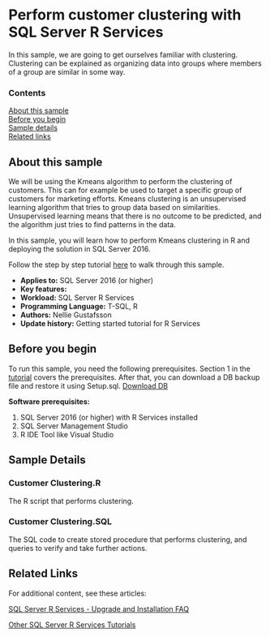 # Perform customer clustering with SQL Server R Services

In this sample, we are going to get ourselves familiar with clustering. 
Clustering can be explained as organizing data into groups where members of a group are similar in some way.

### Contents

[About this sample](#about-this-sample)<br/>
[Before you begin](#before-you-begin)<br/>
[Sample details](#sample-details)<br/>
[Related links](#related-links)<br/>


<a name=about-this-sample></a>

## About this sample

We will be using the Kmeans algorithm to perform the clustering of customers. This can for example be used to target a specific group of customers for marketing efforts. 
Kmeans clustering is an unsupervised learning algorithm that tries to group data based on similarities. Unsupervised learning means that there is no outcome to be predicted, and the algorithm just tries to find patterns in the data.

In this sample, you will learn how to perform Kmeans clustering in R and deploying the solution in SQL Server 2016.

Follow the step by step tutorial [here](https://www.microsoft.com/en-us/sql-server/developer-get-started/rclustering) to walk through this sample.

<!-- Delete the ones that don't apply -->
- **Applies to:** SQL Server 2016 (or higher)
- **Key features:**
- **Workload:** SQL Server R Services
- **Programming Language:** T-SQL, R
- **Authors:** Nellie Gustafsson
- **Update history:** Getting started tutorial for R Services

<a name=before-you-begin></a>

## Before you begin

To run this sample, you need the following prerequisites.
Section 1 in the [tutorial](https://www.microsoft.com/en-us/sql-server/developer-get-started/rclustering) covers the prerequisites.
After that, you can download a DB backup file and restore it using Setup.sql. [Download DB](https://sqlchoice.blob.core.windows.net/sqlchoice/static/tpcxbb_1gb.bak)

**Software prerequisites:**

<!-- Examples -->
1. SQL Server 2016 (or higher) with R Services installed
2. SQL Server Management Studio
3. R IDE Tool like Visual Studio


<a name=sample-details></a>
## Sample Details

### Customer Clustering.R

The R script that performs clustering.

### Customer Clustering.SQL

The SQL code to create stored procedure that performs clustering, and queries to verify and take further actions.


<a name=related-links></a>

## Related Links
<!-- Links to more articles. Remember to delete "en-us" from the link path. -->

For additional content, see these articles:

[SQL Server R Services - Upgrade and Installation FAQ](https://msdn.microsoft.com/en-us/library/mt653951.aspx)

[Other SQL Server R Services Tutorials](https://msdn.microsoft.com/en-us/library/mt591993.aspx)
